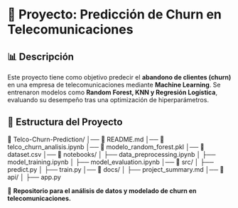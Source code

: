 # 📌 Proyecto: Predicción de Churn en Telecomunicaciones

## 📊 Descripción
Este proyecto tiene como objetivo predecir el **abandono de clientes (churn)** en una empresa de telecomunicaciones mediante **Machine Learning**. Se entrenaron modelos como **Random Forest, KNN y Regresión Logística**, evaluando su desempeño tras una optimización de hiperparámetros.

## 📂 Estructura del Proyecto

📂 Telco-Churn-Prediction/
│── 📄 README.md
│── 📄 telco_churn_analisis.ipynb
│── 📄 modelo_random_forest.pkl
│── 📄 dataset.csv
│── 📂 notebooks/
│   ├── data_preprocessing.ipynb
│   ├── model_training.ipynb
│   ├── model_evaluation.ipynb
│── 📂 src/
│   ├── predict.py
│   ├── train.py
│── 📂 docs/
│   ├── project_summary.md
│── 📂 api/
│   ├── app.py

📌 **Repositorio para el análisis de datos y modelado de churn en telecomunicaciones.**